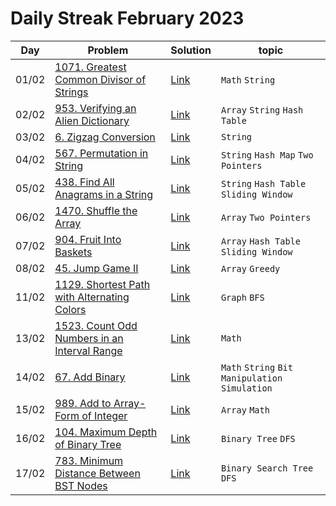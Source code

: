 # Daily Streak February 2023

|Day|Problem|Solution|topic|
|---|-------|--------|-----|
|01/02|[1071. Greatest Common Divisor of Strings](https://leetcode.com/problems/greatest-common-divisor-of-strings/)|[Link](./1071-greatest_common_divisor_of_strings.cpp)|`Math` `String`|
|02/02|[953. Verifying an Alien Dictionary](https://leetcode.com/problems/verifying-an-alien-dictionary/)|[Link](./953-verifying_an_alien_dictionary.cpp)|`Array` `String` `Hash Table`|
|03/02|[6. Zigzag Conversion](https://leetcode.com/problems/zigzag-conversion/)|[Link](./6-Zigzag_Conversion.cpp)|`String`|
|04/02|[567. Permutation in String](https://leetcode.com/problems/permutation-in-string/)|[Link](./567-permutation_in_string.cpp)|`String` `Hash Map` `Two Pointers`|
|05/02|[438. Find All Anagrams in a String](https://leetcode.com/problems/find-all-anagrams-in-a-string/)|[Link](./438-find_all_anagrams_in_a_string.cpp)|`String` `Hash Table` `Sliding Window`|
|06/02|[1470. Shuffle the Array](https://leetcode.com/problems/shuffle-the-array/)|[Link](./1470-shuffle_the_array.cpp)|`Array` `Two Pointers`|
|07/02|[904. Fruit Into Baskets](https://leetcode.com/problems/fruit-into-baskets/)|[Link](./904-fruit_into_baskets.cpp)|`Array` `Hash Table` `Sliding Window`|
|08/02|[45. Jump Game II](https://leetcode.com/problems/jump-game-ii/)|[Link](./45-jump_game_ii.cpp)|`Array` `Greedy`|
|11/02|[1129. Shortest Path with Alternating Colors](https://leetcode.com/problems/shortest-path-with-alternating-colors/)|[Link](./1129-shortest_path_with_alternating_colors.cpp)|`Graph` `BFS`|
|13/02|[1523. Count Odd Numbers in an Interval Range](https://leetcode.com/problems/count-odd-numbers-in-an-interval-range/)|[Link](./1523-count_odd_numbers_in_an_interval_range.cpp)|`Math`|
|14/02|[67. Add Binary](https://leetcode.com/problems/add-binary/)|[Link](./67-add_binary.cpp)|`Math` `String` `Bit Manipulation` `Simulation`|
|15/02|[989. Add to Array-Form of Integer](https://leetcode.com/problems/add-to-array-form-of-integer/)|[Link](./989-add_to_array_form_of_integer.cpp)|`Array` `Math`|
|16/02|[104. Maximum Depth of Binary Tree](https://leetcode.com/problems/maximum-depth-of-binary-tree/)|[Link](./104-maximum_depth_of_binary_tree.cpp)|`Binary Tree` `DFS`|
|17/02|[783. Minimum Distance Between BST Nodes](https://leetcode.com/problems/minimum-distance-between-bst-nodes/)|[Link](./783-minimum_distance_between_bst_nodes.cpp)|`Binary Search Tree` `DFS`|
